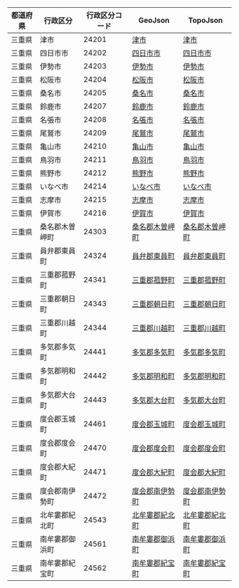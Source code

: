 | 都道府県 | 行政区分 | 行政区分コード | GeoJson | TopoJson |
|-----------|--------- |--------------|------|------|
| 三重県 | 津市 | 24201 | [津市](/geojson/cities/24/24201.json) | [津市](/topojson/cities/24/24201.topojson) |
| 三重県 | 四日市市 | 24202 | [四日市市](/geojson/cities/24/24202.json) | [四日市市](/topojson/cities/24/24202.topojson) |
| 三重県 | 伊勢市 | 24203 | [伊勢市](/geojson/cities/24/24203.json) | [伊勢市](/topojson/cities/24/24203.topojson) |
| 三重県 | 松阪市 | 24204 | [松阪市](/geojson/cities/24/24204.json) | [松阪市](/topojson/cities/24/24204.topojson) |
| 三重県 | 桑名市 | 24205 | [桑名市](/geojson/cities/24/24205.json) | [桑名市](/topojson/cities/24/24205.topojson) |
| 三重県 | 鈴鹿市 | 24207 | [鈴鹿市](/geojson/cities/24/24207.json) | [鈴鹿市](/topojson/cities/24/24207.topojson) |
| 三重県 | 名張市 | 24208 | [名張市](/geojson/cities/24/24208.json) | [名張市](/topojson/cities/24/24208.topojson) |
| 三重県 | 尾鷲市 | 24209 | [尾鷲市](/geojson/cities/24/24209.json) | [尾鷲市](/topojson/cities/24/24209.topojson) |
| 三重県 | 亀山市 | 24210 | [亀山市](/geojson/cities/24/24210.json) | [亀山市](/topojson/cities/24/24210.topojson) |
| 三重県 | 鳥羽市 | 24211 | [鳥羽市](/geojson/cities/24/24211.json) | [鳥羽市](/topojson/cities/24/24211.topojson) |
| 三重県 | 熊野市 | 24212 | [熊野市](/geojson/cities/24/24212.json) | [熊野市](/topojson/cities/24/24212.topojson) |
| 三重県 | いなべ市 | 24214 | [いなべ市](/geojson/cities/24/24214.json) | [いなべ市](/topojson/cities/24/24214.topojson) |
| 三重県 | 志摩市 | 24215 | [志摩市](/geojson/cities/24/24215.json) | [志摩市](/topojson/cities/24/24215.topojson) |
| 三重県 | 伊賀市 | 24216 | [伊賀市](/geojson/cities/24/24216.json) | [伊賀市](/topojson/cities/24/24216.topojson) |
| 三重県 | 桑名郡木曽岬町 | 24303 | [桑名郡木曽岬町](/geojson/cities/24/24303.json) | [桑名郡木曽岬町](/topojson/cities/24/24303.topojson) |
| 三重県 | 員弁郡東員町 | 24324 | [員弁郡東員町](/geojson/cities/24/24324.json) | [員弁郡東員町](/topojson/cities/24/24324.topojson) |
| 三重県 | 三重郡菰野町 | 24341 | [三重郡菰野町](/geojson/cities/24/24341.json) | [三重郡菰野町](/topojson/cities/24/24341.topojson) |
| 三重県 | 三重郡朝日町 | 24343 | [三重郡朝日町](/geojson/cities/24/24343.json) | [三重郡朝日町](/topojson/cities/24/24343.topojson) |
| 三重県 | 三重郡川越町 | 24344 | [三重郡川越町](/geojson/cities/24/24344.json) | [三重郡川越町](/topojson/cities/24/24344.topojson) |
| 三重県 | 多気郡多気町 | 24441 | [多気郡多気町](/geojson/cities/24/24441.json) | [多気郡多気町](/topojson/cities/24/24441.topojson) |
| 三重県 | 多気郡明和町 | 24442 | [多気郡明和町](/geojson/cities/24/24442.json) | [多気郡明和町](/topojson/cities/24/24442.topojson) |
| 三重県 | 多気郡大台町 | 24443 | [多気郡大台町](/geojson/cities/24/24443.json) | [多気郡大台町](/topojson/cities/24/24443.topojson) |
| 三重県 | 度会郡玉城町 | 24461 | [度会郡玉城町](/geojson/cities/24/24461.json) | [度会郡玉城町](/topojson/cities/24/24461.topojson) |
| 三重県 | 度会郡度会町 | 24470 | [度会郡度会町](/geojson/cities/24/24470.json) | [度会郡度会町](/topojson/cities/24/24470.topojson) |
| 三重県 | 度会郡大紀町 | 24471 | [度会郡大紀町](/geojson/cities/24/24471.json) | [度会郡大紀町](/topojson/cities/24/24471.topojson) |
| 三重県 | 度会郡南伊勢町 | 24472 | [度会郡南伊勢町](/geojson/cities/24/24472.json) | [度会郡南伊勢町](/topojson/cities/24/24472.topojson) |
| 三重県 | 北牟婁郡紀北町 | 24543 | [北牟婁郡紀北町](/geojson/cities/24/24543.json) | [北牟婁郡紀北町](/topojson/cities/24/24543.topojson) |
| 三重県 | 南牟婁郡御浜町 | 24561 | [南牟婁郡御浜町](/geojson/cities/24/24561.json) | [南牟婁郡御浜町](/topojson/cities/24/24561.topojson) |
| 三重県 | 南牟婁郡紀宝町 | 24562 | [南牟婁郡紀宝町](/geojson/cities/24/24562.json) | [南牟婁郡紀宝町](/topojson/cities/24/24562.topojson) |
